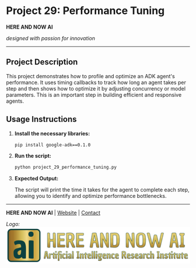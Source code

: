 # Project 29: Performance Tuning

**HERE AND NOW AI**

*designed with passion for innovation*

---

## Project Description

This project demonstrates how to profile and optimize an ADK agent's performance. It uses timing callbacks to track how long an agent takes per step and then shows how to optimize it by adjusting concurrency or model parameters. This is an important step in building efficient and responsive agents.

## Usage Instructions

1.  **Install the necessary libraries:**

    ```bash
    pip install google-adk==0.1.0
    ```

2.  **Run the script:**

    ```bash
    python project_29_performance_tuning.py
    ```

3.  **Expected Output:**

    The script will print the time it takes for the agent to complete each step, allowing you to identify and optimize performance bottlenecks.

---

**HERE AND NOW AI** | [Website](https://hereandnowai.com) | [Contact](mailto:info@hereandnowai.com)

*Logo: ![[Logo]](https://raw.githubusercontent.com/hereandnowai/images/refs/heads/main/logos/HNAI%20Title%20-Teal%20%26%20Golden%20Logo%20-%20DESIGN%203%20-%20Raj-07.png)*